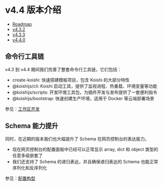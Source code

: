 # v4.4 版本介绍

- [Roadmap](https://github.com/koishijs/koishi/issues/522)
- [v4.3.2](https://github.com/koishijs/koishi/releases/tag/4.3.2)
- [v4.3.3](https://github.com/koishijs/koishi/releases/tag/4.3.3)
- [v4.4.0](https://github.com/koishijs/koishi/releases/tag/4.4.0)

## 命令行工具链

v4.3 到 v4.4 期间我们完善了整套命令行工具链，它们包括：

- create-koishi: 快速搭建模板项目，包含 Koishi 的大部分特性
- @koishijs/cli: Koishi 启动工具，提供了监视进程、热重载、环境变量等功能
- @koishijs/scripts: 开发环境工具包，为插件开发与发布提供了一套便利指令
- @koishijs/bootstrap: 快速创建生产环境，适用于 Docker 等云端部署场景

参见：[工作区开发](../guide/develop/workspace.md)

## Schema 能力提升

同时，在近期的版本我们也大幅提升了 Schema 在网页控制台的表达能力。

- 现在网页控制台的配置面板中已经可以正常显示 array, dict 和 object 类型的任意多级嵌套了
- 我们还支持了 Schema 的递归表达，并且确保递归表达的 Schema 也能正常序列化和反序列化

参见：[配置构型](../guide/plugin/schema.md)
